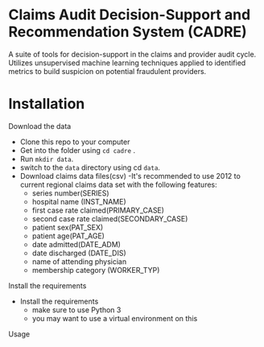 Claims Audit Decision-Support and Recommendation System (CADRE)
===============================================================

A  suite of tools for decision-support in the claims and provider audit cycle.
Utilizes unsupervised machine learning techniques applied to identified metrics
to build suspicion on potential fraudulent providers. 

Installation
===============================================================

Download the data
- Clone this repo to your computer
- Get into the folder using `cd cadre` .
- Run `mkdir data`.
- switch to the `data` directory using cd `data`.
- Download claims data files(csv)
    -It's recommended to use 2012 to current regional claims data set
     with the following features:
     - series number(SERIES)
     - hospital name (INST_NAME)
     - first case rate claimed(PRIMARY_CASE)
     - second case rate claimed(SECONDARY_CASE)
     - patient sex(PAT_SEX)
     - patient age(PAT_AGE)
     - date admitted(DATE_ADM)
     - date discharged (DATE_DIS)
     - name of attending physician
     - membership category (WORKER_TYP)
     
 Install the requirements
 
 - Install the requirements
    - make sure to use Python 3
    - you may want to use a virtual environment on this

Usage
